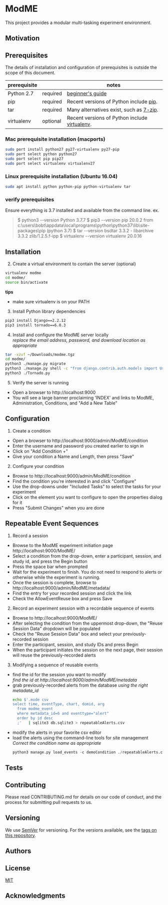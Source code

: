 # ModME

This project provides a modular multi-tasking experiment environment.

## Motivation

## Prerequisites
The details of installation and configuration of prerequisites is outside the scope of this document.

|prerequisite||notes|
|----|----|----|
|Python 2.7|required|[beginner's guide](https://wiki.python.org/moin/BeginnersGuide/Download)|
|pip|required|Recent versions of Python include [pip](https://pip.pypa.io/en/stable/).|
|tar|required|Many alternatives exist, such as [7-zip](http://www.7-zip.org/).|
|virtualenv|optional|Recent versions of Python include [virtualenv](https://virtualenv.pypa.io/en/stable/).|

### Mac prerequisite installation (macports)

```bash
sudo port install python27 py27-virtualenv py27-pip
sudo port select python python27
sudo port select pip pip27
sudo port select virtualenv virtualenv27
```

### Linux prerequisite installation (Ubuntu 16.04)

```bash
sudo apt install python python-pip python-virtualenv tar
```

### verify prerequisites

Ensure everything is 3.7 installed and available from the command line. ex.

>$ python3 --version
>Python 3.7.7
>$ pip3 --version
>pip 20.0.2 from c:\users\bobt\appdata\local\programs\python\python37\lib\site-packages\pip (python 3.7)
>$ tar --version
>bsdtar 3.3.2 - libarchive 3.3.2 zlib/1.2.5.f-ipp
>$ virtualenv --version
>virtualenv 20.0.16

## Installation
2. Create a virtual environment to contain the server (optional)
  ```bash
  virtualenv modme
  cd modme/
  source bin/activate
  ```
  __tips__
  * make sure virtualenv is on your PATH
3. Install Python library dependencies
  ```bash
  pip3 install Django==2.2.12
  pip3 install tornado==6.0.3
  ```
4. Install and configure the ModME server locally  
  _replace the email address, password, and download location as appropriate_
  ```bash
  tar -xzvf ~/Downloads/modme.tgz
  cd modme/
  python3 ./manage.py migrate
  python3 ./manage.py shell -c "from django.contrib.auth.models import User; User.objects.create_superuser('admin', 'admin@example.com', 'admin')"
  python3 ./Tornado.py
  ```
5. Verify the server is running
  * Open a browser to http://localhost:9000
  * You will see a large banner proclaiming 'INDEX' and links to ModME, Administration, Conditions, and "Add a New Table"

## Configuration
1. Create a condition
  * Open a browser to http://localhost:9000/admin/ModME/condition
  * Enter the username and password you created earlier to sign in
  * Click on "Add Condition +"
  * Give your condition a Name and Length, then press "Save"
2. Configure your condition
  * Browse to http://localhost:9000/admin/ModME/condition
  * Find the condition you're interested in and click "Configure"
  * Use the drop-downs under "Included Tasks" to select the tasks for your experiment
  * Click on the element you want to configure to open the properties dialog for it
  * Press "Submit Changes" when you are done

## Repeatable Event Sequences
1. Record a session
  * Browse to the ModME experiment initiation page http://localhost:9000/ModME/
  * Select a condition from the drop-down, enter a participant, session, and study id, and press the Begin button
  * Press the space bar when prompted
  * Wait for the experiment to finish.  You do not need to respond to alerts or otherwise while the experiment is running.
  * Once the session is complete, browse to http://localhost:9000/admin/ModME/metadata/
  * Find the entry for your recorded session and click the link
  * Check the AllowEventReuse box and press Save
2. Record an experiment session with a recordable sequence of events
  * Browse to http://localhost:9000/ModME/
  * After selecting the condition from the uppermost drop-down, the "Reuse Session Data" dropdown will be populated
  * Check the "Reuse Session Data" box and select your previously-recorded session
  * Enter the participant, session, and study IDs and press Begin
  * When the participant initiates the session on the next page, their session will reuse the previously-recorded alerts
3. Modifying a sequence of reusable events
  * find the id for the session you want to modify  
    _find the id at http://localhost:9000/admin/ModME/metadata_
  * grab previously-recorded alerts from the database _using the right metadata_id_
    ```bash
    echo $'.mode csv
    select time, eventType, chart, domid, arg
      from modme_event
      where metadata_id=6 and eventtype="alert"
      order by id desc
      ;'   | sqlite3 db.sqlite3 > repeatableAlerts.csv
    ```
  * modify the alerts in your favorite csv editor
  * load the alerts using the command-line tools for site management  
    _Correct the condition name as appropriate_
    ```python
    python3 manage.py load_events -c demoCondition ./repeatableAlerts.csv
    ```

## Tests

## Contributing
Please read CONTRIBUTING.md for details on our code of conduct, and the process for submitting pull requests to us.

## Versioning

We use [SemVer](http://semver.org/) for versioning. For the versions available, see the [tags on this repository](https://github.com/pnnl/modme/tags).

## Authors

## License
[MIT](LICENSE.md)

## Acknowledgments
